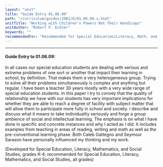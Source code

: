 ```yaml
---
layout: "unit"
title: "Guide Entry 01.06.09"
path: "/curriculum/guides/2001/6/01.06.09.x.html"
unitTitle: "Working with Children’s Powers Not Their Handicaps"
unitAuthor: "Robert P. Echter"
keywords: ""
recommendedFor: "Recommended for Special Education/Literacy, Math, and Social Studies, grades K-12."
---
```

<body>
<hr/>
<h4>
Guide Entry to 01.06.09:
</h4>
<p>
In all cases our special education students are dealing with serious and extreme problems of one sort or another that impact their learning in school, by definition. That makes them a very heterogeneous group. Trying to solve all their problems simultaneously is complex and anything but regular. I have been a teacher 30 years mostly with a very wide range of special education students. In this paper I try to convey that the quality of relationship we have with our students has very important implications for whether they are able to reach a degree of facility with subject matter that will allow them to participate more fully in school and society. I describe and discuss what it means to take individuality seriously and forge a group ambience of social and intellectual learning. The emphasis is on what I have done in specific and concrete instances and why I acted as I did. It includes examples from teaching in areas of reading, writing and math as well as the pre-conventional learning phase. Both Caleb Gattegno and Seymour Sarason have personally influenced my thinking and my work.
</p>
<p>
(Developed for Special Education, Literacy, Mathematics, and Social Studies, grades K-4; recommended for Special Education, Literacy, Mathematics, and Social Studies, all grades)
</p>
</body>
